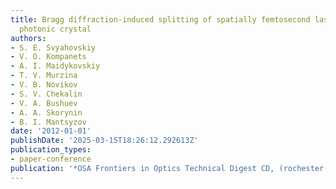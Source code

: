 ```yaml
---
title: Bragg diffraction-induced splitting of spatially femtosecond laser pulses in
  photonic crystal
authors:
- S. E. Svyahovskiy
- V. O. Kompanets
- A. I. Maidykovskiy
- T. V. Murzina
- V. B. Novikov
- S. V. Chekalin
- V. A. Bushuev
- A. A. Skorynin
- B. I. Mantsyzov
date: '2012-01-01'
publishDate: '2025-03-15T18:26:12.292613Z'
publication_types:
- paper-conference
publication: '*OSA Frontiers in Optics Technical Digest CD, (rochester , USA, 2012)*'
---
```

